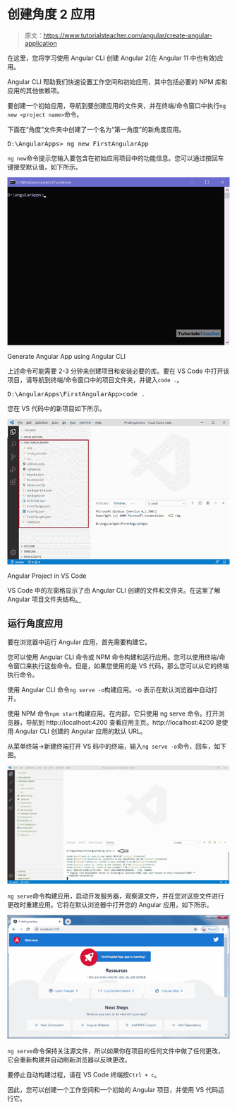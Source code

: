 # 创建角度 2 应用

> 原文：<https://www.tutorialsteacher.com/angular/create-angular-application>

在这里，您将学习使用 Angular CLI 创建 Angular 2(在 Angular 11 中也有效)应用。

Angular CLI 帮助我们快速设置工作空间和初始应用，其中包括必要的 NPM 库和应用的其他依赖项。

要创建一个初始应用，导航到要创建应用的文件夹，并在终端/命令窗口中执行`ng new <project name>`命令。

下面在“角度”文件夹中创建了一个名为“第一角度”的新角度应用。

<samp>D:\AngularApps> ng new FirstAngularApp</samp>

`ng new`命令提示您输入要包含在初始应用项目中的功能信息。您可以通过按回车键接受默认值，如下所示。

[![](img/0e896dd41472f6ed5a1629ba8036e1ce.png)](../../Content/images/angular/create-angular-app.gif)

Generate Angular App using Angular CLI



上述命令可能需要 2-3 分钟来创建项目和安装必要的库。要在 VS Code 中打开该项目，请导航到终端/命令窗口中的项目文件夹，并键入`code .`。

<samp>D:\AngularApps\FirstAngularApp\>code .</samp>

您在 VS 代码中的新项目如下所示。

[![](img/649b20fb7ceef063a1b4ce8bd4bfa2fc.png)](../../Content/images/angular/angular-project.png)

Angular Project in VS Code



VS Code 中的左窗格显示了由 Angular CLI 创建的文件和文件夹。在这里了解 Angular 项目文件夹结构[。](https://angular.io/guide/file-structure)

## 运行角度应用

要在浏览器中运行 Angular 应用，首先需要构建它。

您可以使用 Angular CLI 命令或 NPM 命令构建和运行应用。您可以使用终端/命令窗口来执行这些命令。但是，如果您使用的是 VS 代码，那么您可以从它的终端执行命令。

使用 Angular CLI 命令`ng serve -o`构建应用。-o 表示在默认浏览器中自动打开。

使用 NPM 命令`npm start`构建应用。在内部，它只使用 ng serve 命令。打开浏览器，导航到 http://localhost:4200 查看应用主页。http://localhost:4200 是使用 Angular CLI 创建的 Angular 应用的默认 URL。

从菜单终端->新建终端打开 VS 码中的终端，输入`ng serve -o`命令，回车，如下图。

[![](img/58b49df2836324c75823c954b18ede1a.png)](../../Content/images/angular/run-angular-app.png)





`ng serve`命令构建应用，启动开发服务器，观察源文件，并在您对这些文件进行更改时重建应用。它将在默认浏览器中打开您的 Angular 应用，如下所示。

[![](img/738cdd4145823fc8f32d273ebfa4b467.png)](../../Content/images/angular/angular-app.png)





`ng serve`命令保持关注源文件，所以如果你在项目的任何文件中做了任何更改，它会重新构建并自动刷新浏览器以反映更改。

要停止自动构建过程，请在 VS Code 终端按`Ctrl + c`。

因此，您可以创建一个工作空间和一个初始的 Angular 项目，并使用 VS 代码运行它。